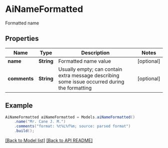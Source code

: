 
# AiNameFormatted

Formatted name             

## Properties
Name | Type | Description | Notes
------------ | ------------- | ------------- | -------------
**name** | **String** | Formatted name value              |  [optional]
**comments** | **String** | Usually empty; can contain extra message describing some issue occurred during the formatting              |  [optional]



## Example
```java
AiNameFormatted aiNameFormatted = Models.aiNameFormatted()
    .name("Mr. Cane J. M.")
    .comments("format: %t%L%f%m; source: parsed format")
    .build();
```


[[Back to Model list]](Models.md) [[Back to API README]](README.md)

